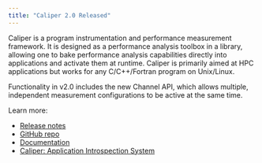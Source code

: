 ```yaml
---
title: "Caliper 2.0 Released"
---
```


Caliper is a program instrumentation and performance measurement framework. It is designed as a performance analysis toolbox in a library, allowing one to bake performance analysis capabilities directly into applications and activate them at runtime. Caliper is primarily aimed at HPC applications but works for any C/C++/Fortran program on Unix/Linux.

Functionality in v2.0 includes the new Channel API, which allows multiple, independent measurement configurations to be active at the same time.

Learn more:
- [Release notes](https://github.com/LLNL/Caliper/releases/tag/v2.0.0)
- [GitHub repo](https://github.com/LLNL/Caliper)
- [Documentation](https://llnl.github.io/Caliper/)
- [Caliper: Application Introspection System](https://computation.llnl.gov/projects/caliper)
